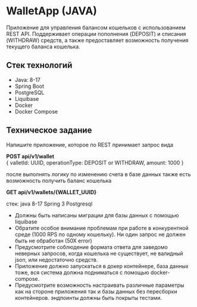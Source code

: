 # WalletApp (JAVA)

Приложение для управления балансом кошельков с использованием REST API. Поддерживает операции пополнения (DEPOSIT) и списания (WITHDRAW) средств, а также предоставляет возможность получения текущего баланса кошелька.

## Стек технологий
- Java: 8-17
- Spring Boot
- PostgreSQL
- Liquibase
- Docker
- Docker Compose

## Техническое задание

Напишите приложение, которое по REST принимает запрос вида

**POST api/v1/wallet**<br>
{
valletId: UUID,
operationType: DEPOSIT or WITHDRAW,
amount: 1000
}

после выполнять логику по изменению счета в базе данных
также есть возможность получить баланс кошелька

**GET api/v1/wallets/{WALLET_UUID}**

стек:
java 8-17
Spring 3
Postgresql
- Должны быть написаны миграции для базы данных с помощью liquibase
- Обратите особое внимание проблемам при работе в конкурентной среде (1000 RPS по
одному кошельку). Ни один запрос не должен быть не обработан (50Х error)
- Предусмотрите соблюдение формата ответа для заведомо неверных запросов, когда
кошелька не существует, не валидный json, или недостаточно средств.
- Приложение должно запускаться в докер контейнере, база данных тоже, вся система
должна подниматься с помощью docker-compose.
- Предусмотрите возможность настраивать различные параметры как на стороне
приложения так и базы данных без пересборки контейнеров.
эндпоинты должны быть покрыты тестами.

